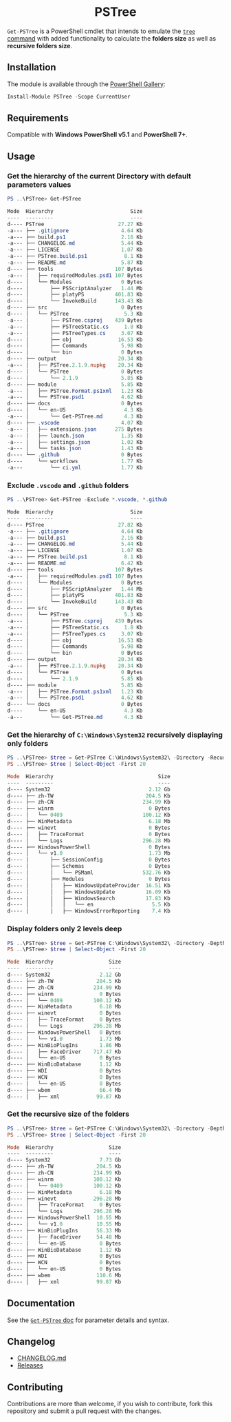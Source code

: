 <h1 align="center">PSTree</h1>

`Get-PSTree` is a PowerShell cmdlet that intends to emulate the [`tree` command](https://docs.microsoft.com/en-us/windows-server/administration/windows-commands/tree) with added functionality to calculate the __folders size__ as well as __recursive folders size__.

## Installation

The module is available through the [PowerShell Gallery](https://www.powershellgallery.com/packages/PSTree):

```powershell
Install-Module PSTree -Scope CurrentUser
```

## Requirements

Compatible with __Windows PowerShell v5.1__ and __PowerShell 7+__.

## Usage

### Get the hierarchy of the current Directory with default parameters values

```powershell
PS ..\PSTree> Get-PSTree

Mode  Hierarchy                         Size
----  ---------                         ----
d---- PSTree                        27.27 Kb
-a--- ├── .gitignore                 4.64 Kb
-a--- ├── build.ps1                  2.16 Kb
-a--- ├── CHANGELOG.md               5.44 Kb
-a--- ├── LICENSE                    1.07 Kb
-a--- ├── PSTree.build.ps1            8.1 Kb
-a--- ├── README.md                  5.87 Kb
d---- ├── tools                    107 Bytes
-a--- │   ├── requiredModules.psd1 107 Bytes
d---- │   └── Modules                0 Bytes
d---- │       ├── PSScriptAnalyzer   1.44 Mb
d---- │       ├── platyPS          401.83 Kb
d---- │       └── InvokeBuild      143.43 Kb
d---- ├── src                        0 Bytes
d---- │   └── PSTree                  5.3 Kb
-a--- │       ├── PSTree.csproj    439 Bytes
-a--- │       ├── PSTreeStatic.cs     1.8 Kb
-a--- │       ├── PSTreeTypes.cs     3.07 Kb
d---- │       ├── obj               16.53 Kb
d---- │       ├── Commands           5.98 Kb
d---- │       └── bin                0 Bytes
d---- ├── output                    20.34 Kb
-a--- │   ├── PSTree.2.1.9.nupkg    20.34 Kb
d---- │   └── PSTree                 0 Bytes
d---- │       └── 2.1.9              5.85 Kb
d---- ├── module                     5.85 Kb
-a--- │   ├── PSTree.Format.ps1xml   1.23 Kb
-a--- │   └── PSTree.psd1            4.62 Kb
d---- ├── docs                       0 Bytes
d---- │   └── en-US                   4.3 Kb
-a--- │       └── Get-PSTree.md       4.3 Kb
d---- ├── .vscode                    4.07 Kb
-a--- │   ├── extensions.json      275 Bytes
-a--- │   ├── launch.json            1.35 Kb
-a--- │   ├── settings.json          1.02 Kb
-a--- │   └── tasks.json             1.43 Kb
d---- └── .github                    0 Bytes
d----     └── workflows              1.77 Kb
-a---         └── ci.yml             1.77 Kb
```

### Exclude `.vscode` and `.github` folders

```powershell
PS ..\PSTree> Get-PSTree -Exclude *.vscode, *.github

Mode  Hierarchy                         Size
----  ---------                         ----
d---- PSTree                        27.82 Kb
-a--- ├── .gitignore                 4.64 Kb
-a--- ├── build.ps1                  2.16 Kb
-a--- ├── CHANGELOG.md               5.44 Kb
-a--- ├── LICENSE                    1.07 Kb
-a--- ├── PSTree.build.ps1            8.1 Kb
-a--- ├── README.md                  6.42 Kb
d---- ├── tools                    107 Bytes
-a--- │   ├── requiredModules.psd1 107 Bytes
d---- │   └── Modules                0 Bytes
d---- │       ├── PSScriptAnalyzer   1.44 Mb
d---- │       ├── platyPS          401.83 Kb
d---- │       └── InvokeBuild      143.43 Kb
d---- ├── src                        0 Bytes
d---- │   └── PSTree                  5.3 Kb
-a--- │       ├── PSTree.csproj    439 Bytes
-a--- │       ├── PSTreeStatic.cs     1.8 Kb
-a--- │       ├── PSTreeTypes.cs     3.07 Kb
d---- │       ├── obj               16.53 Kb
d---- │       ├── Commands           5.98 Kb
d---- │       └── bin                0 Bytes
d---- ├── output                    20.34 Kb
-a--- │   ├── PSTree.2.1.9.nupkg    20.34 Kb
d---- │   └── PSTree                 0 Bytes
d---- │       └── 2.1.9              5.85 Kb
d---- ├── module                     5.85 Kb
-a--- │   ├── PSTree.Format.ps1xml   1.23 Kb
-a--- │   └── PSTree.psd1            4.62 Kb
d---- └── docs                       0 Bytes
d----     └── en-US                   4.3 Kb
-a---         └── Get-PSTree.md       4.3 Kb
```

### Get the hierarchy of `C:\Windows\System32` recursively displaying only folders

```powershell
PS ..\PSTree> $tree = Get-PSTree C:\Windows\System32\ -Directory -Recurse -EA 0
PS ..\PSTree> $tree | Select-Object -First 20

Mode  Hierarchy                                  Size
----  ---------                                  ----
d---- System32                                2.12 Gb
d---- ├── zh-TW                              204.5 Kb
d---- ├── zh-CN                             234.99 Kb
d---- ├── winrm                               0 Bytes
d---- │   └── 0409                          100.12 Kb
d---- ├── WinMetadata                         6.18 Mb
d---- ├── winevt                              0 Bytes
d---- │   ├── TraceFormat                     0 Bytes
d---- │   └── Logs                          296.28 Mb
d---- ├── WindowsPowerShell                   0 Bytes
d---- │   └── v1.0                            1.73 Mb
d---- │       ├── SessionConfig               0 Bytes
d---- │       ├── Schemas                     0 Bytes
d---- │       │   └── PSMaml                532.76 Kb
d---- │       ├── Modules                     0 Bytes
d---- │       │   ├── WindowsUpdateProvider  16.51 Kb
d---- │       │   ├── WindowsUpdate          16.09 Kb
d---- │       │   ├── WindowsSearch          17.83 Kb
d---- │       │   │   └── en                   5.5 Kb
d---- │       │   ├── WindowsErrorReporting    7.4 Kb
```

### Display folders only 2 levels deep

```powershell
PS ..\PSTree> $tree = Get-PSTree C:\Windows\System32\ -Directory -Depth 2 -EA 0
PS ..\PSTree> $tree | Select-Object -First 20

Mode  Hierarchy                  Size
----  ---------                  ----
d---- System32                2.12 Gb
d---- ├── zh-TW              204.5 Kb
d---- ├── zh-CN             234.99 Kb
d---- ├── winrm               0 Bytes
d---- │   └── 0409          100.12 Kb
d---- ├── WinMetadata         6.18 Mb
d---- ├── winevt              0 Bytes
d---- │   ├── TraceFormat     0 Bytes
d---- │   └── Logs          296.28 Mb
d---- ├── WindowsPowerShell   0 Bytes
d---- │   └── v1.0            1.73 Mb
d---- ├── WinBioPlugIns       1.86 Mb
d---- │   ├── FaceDriver    717.47 Kb
d---- │   └── en-US           0 Bytes
d---- ├── WinBioDatabase      1.12 Kb
d---- ├── WDI                 0 Bytes
d---- ├── WCN                 0 Bytes
d---- │   └── en-US           0 Bytes
d---- ├── wbem                66.4 Mb
d---- │   ├── xml            99.87 Kb
```

### Get the recursive size of the folders

```powershell
PS ..\PSTree> $tree = Get-PSTree C:\Windows\System32\ -Directory -Depth 2 -RecursiveSize -EA 0
PS ..\PSTree> $tree | Select-Object -First 20

Mode  Hierarchy                  Size
----  ---------                  ----
d---- System32                7.73 Gb
d---- ├── zh-TW              204.5 Kb
d---- ├── zh-CN             234.99 Kb
d---- ├── winrm             100.12 Kb
d---- │   └── 0409          100.12 Kb
d---- ├── WinMetadata         6.18 Mb
d---- ├── winevt            296.28 Mb
d---- │   ├── TraceFormat     0 Bytes
d---- │   └── Logs          296.28 Mb
d---- ├── WindowsPowerShell  10.55 Mb
d---- │   └── v1.0           10.55 Mb
d---- ├── WinBioPlugIns      56.33 Mb
d---- │   ├── FaceDriver     54.48 Mb
d---- │   └── en-US           0 Bytes
d---- ├── WinBioDatabase      1.12 Kb
d---- ├── WDI                 0 Bytes
d---- ├── WCN                 0 Bytes
d---- │   └── en-US           0 Bytes
d---- ├── wbem               110.6 Mb
d---- │   ├── xml            99.87 Kb
```

## Documentation

See the [`Get-PSTree` doc](/docs/en-US/Get-PSTree.md) for parameter details and syntax.

## Changelog

- [CHANGELOG.md](CHANGELOG.md)
- [Releases](https://github.com/santisq/PSTree/releases)

## Contributing

Contributions are more than welcome, if you wish to contribute, fork this repository and submit a pull request with the changes.
